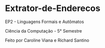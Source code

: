 # Extrator-de-Enderecos

EP2 - Linguagens Formais e Autômatos

Ciência da Computação - 5° Semestre

Feito por Caroline Viana e Richard Santino
